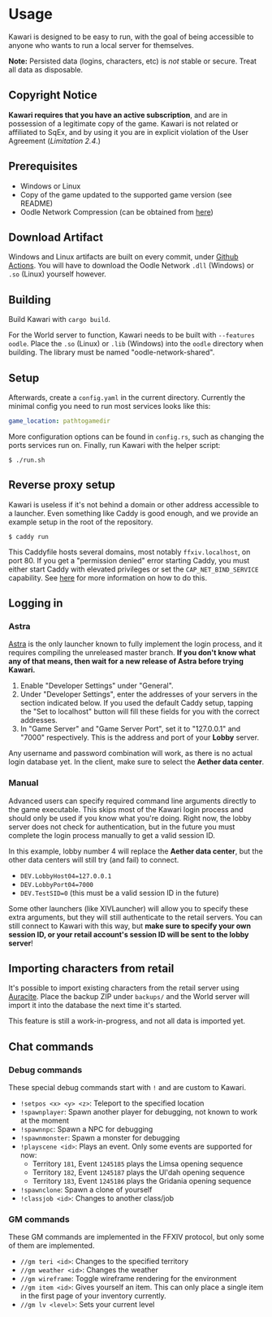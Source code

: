 # Usage

Kawari is designed to be easy to run, with the goal of being accessible to anyone who wants to run a local server for themselves.

**Note:** Persisted data (logins, characters, etc) is _not_ stable or secure. Treat all data as disposable.

## Copyright Notice

**Kawari requires that you have an active subscription**, and are in possession of a legitimate copy of the game. Kawari is not related or affiliated to SqEx, and by using it you are in explicit violation of the User Agreement (_Limitation 2.4_.)

## Prerequisites

* Windows or Linux
* Copy of the game updated to the supported game version (see README)
* Oodle Network Compression (can be obtained from [here](https://github.com/WorkingRobot/OodleUE))

## Download Artifact

Windows and Linux artifacts are built on every commit, under [Github Actions](https://github.com/redstrate/Kawari/actions). You will have to download the Oodle Network `.dll` (Windows) or `.so` (Linux) yourself however.

## Building

Build Kawari with `cargo build`.

For the World server to function, Kawari needs to be built with `--features oodle`. Place the `.so` (Linux) or `.lib` (Windows) into the `oodle` directory when building. The library must be named "oodle-network-shared".

## Setup

Afterwards, create a `config.yaml` in the current directory. Currently the minimal config you need to run most services looks like this:

```yaml
game_location: pathtogamedir
```

More configuration options can be found in `config.rs`, such as changing the ports services run on. Finally, run Kawari with the helper script:

```shell
$ ./run.sh
```

## Reverse proxy setup

Kawari is useless if it's not behind a domain or other address accessible to a launcher. Even something like Caddy is good enough, and we provide an example setup in the root of the repository.

```shell
$ caddy run
```

This Caddyfile hosts several domains, most notably `ffxiv.localhost`, on port 80. If you get a "permission denied" error starting Caddy, you must either start Caddy with elevated privileges or set the `CAP_NET_BIND_SERVICE` capability. See [here](https://caddyserver.com/docs/quick-starts/caddyfile) for more information on how to do this.

## Logging in

### Astra

[Astra](https://github.com/redstrate/Astra) is the only launcher known to fully implement the login process, and it requires compiling the unreleased master branch. **If you don't know what any of that means, then wait for a new release of Astra before trying Kawari.**

1. Enable "Developer Settings" under "General".
2. Under "Developer Settings", enter the addresses of your servers in the section indicated below. If you used the default Caddy setup, tapping the "Set to localhost" button will fill these fields for you with the correct addresses.
3. In "Game Server" and "Game Server Port", set it to "127.0.0.1" and "7000" respectively. This is the address and port of your **Lobby** server.

Any username and password combination will work, as there is no actual login database yet. In the client, make sure to select the **Aether data center**.

### Manual

Advanced users can specify required command line arguments directly to the game executable. This skips most of the Kawari login process and should only be used if you know what you're doing. Right now, the lobby server does not check for authentication, but in the future you must complete the login process manually to get a valid session ID.

In this example, lobby number 4 will replace the **Aether data center**, but the other data centers will still try (and fail) to connect.

* `DEV.LobbyHost04=127.0.0.1`
* `DEV.LobbyPort04=7000`
* `DEV.TestSID=0` (this must be a valid session ID in the future)

Some other launchers (like XIVLauncher) will allow you to specify these extra arguments, but they will still authenticate to the retail servers. You can still connect to Kawari with this way, but **make sure to specify your own session ID, or your retail account's session ID will be sent to the lobby server**!

## Importing characters from retail

It's possible to import existing characters from the retail server using [Auracite](https://auracite.xiv.zone). Place the backup ZIP under `backups/` and the World server will import it into the database the next time it's started.

This feature is still a work-in-progress, and not all data is imported yet.

## Chat commands

### Debug commands

These special debug commands start with `!` and are custom to Kawari.

* `!setpos <x> <y> <z>`: Teleport to the specified location
* `!spawnplayer`: Spawn another player for debugging, not known to work at the moment
* `!spawnnpc`: Spawn a NPC for debugging
* `!spawnmonster`: Spawn a monster for debugging
* `!playscene <id>`: Plays an event. Only some events are supported for now:
    * Territory `181`, Event `1245185` plays the Limsa opening sequence
    * Territory `182`, Event `1245187` plays the Ul'dah opening sequence
    * Territory `183`, Event `1245186` plays the Gridania opening sequence
* `!spawnclone`: Spawn a clone of yourself
* `!classjob <id>`: Changes to another class/job
    
### GM commands

These GM commands are implemented in the FFXIV protocol, but only some of them are implemented.

* `//gm teri <id>`: Changes to the specified territory
* `//gm weather <id>`: Changes the weather
* `//gm wireframe`: Toggle wireframe rendering for the environment
* `//gm item <id>`: Gives yourself an item. This can only place a single item in the first page of your inventory currently.
* `//gm lv <level>`: Sets your current level
